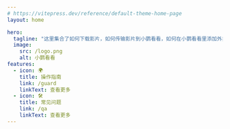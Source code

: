 ```yaml
---
# https://vitepress.dev/reference/default-theme-home-page
layout: home

hero:
  tagline: "这里集合了如何下载影片，如何传输影片到小鹦看看，如何在小鹦看看里添加外挂字幕，如何观看youtube视频等一些用户常见问题"
  image:
    src: /logo.png
    alt: 小鹦看看
features:
  - icon: 🌍
    title: 操作指南
    link: /guard
    linkText: 查看更多
  - icon: 🛠️
    title: 常见问题
    link: /qa
    linkText: 查看更多
---
```


